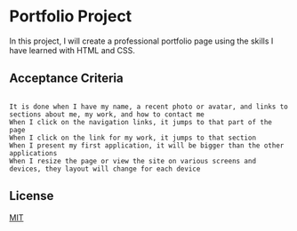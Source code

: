 # Portfolio Project

In this project, I will create a professional portfolio page using the skills I have learned with HTML and CSS.

## Acceptance Criteria
```

It is done when I have my name, a recent photo or avatar, and links to sections about me, my work, and how to contact me
When I click on the navigation links, it jumps to that part of the page
When I click on the link for my work, it jumps to that section
When I present my first application, it will be bigger than the other applications
When I resize the page or view the site on various screens and devices, they layout will change for each device

```


## License

[MIT](https://choosealicense.com/licenses/mit/)